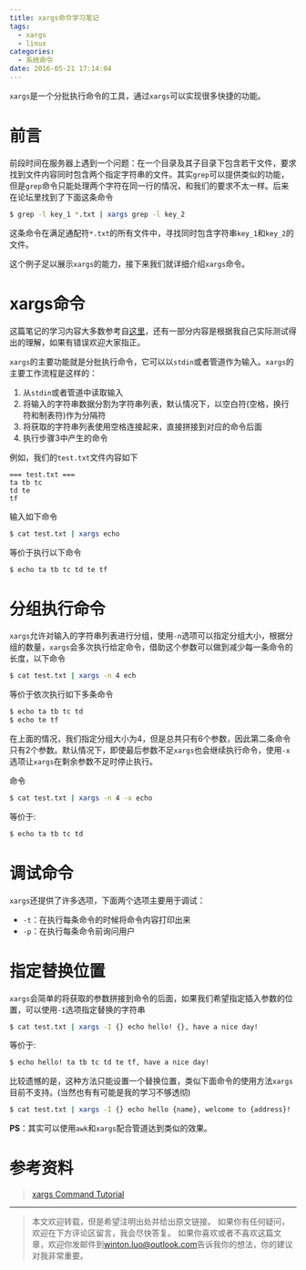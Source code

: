 ```yaml
---
title: xargs命令学习笔记
tags:
  - xargs
  - linux
categories:
  - 系统命令
date: 2016-05-21 17:14:04
---
```



`xargs`是一个分批执行命令的工具，通过`xargs`可以实现很多快捷的功能。

<!-- more -->

# 前言

前段时间在服务器上遇到一个问题：在一个目录及其子目录下包含若干文件，要求找到文件内容同时包含两个指定字符串的文件。其实`grep`可以提供类似的功能，但是`grep`命令只能处理两个字符在同一行的情况，和我们的要求不太一样。后来在论坛里找到了下面这条命令

```bash
$ grep -l key_1 *.txt | xargs grep -l key_2
```

这条命令在满足通配符`*.txt`的所有文件中，寻找同时包含字符串`key_1`和`key_2`的文件。

这个例子足以展示`xargs`的能力，接下来我们就详细介绍`xargs`命令。

# xargs命令

这篇笔记的学习内容大多数参考自[这里](http://www.softpanorama.org/Tools/xargs.shtml)，还有一部分内容是根据我自己实际测试得出的理解，如果有错误欢迎大家指正。

`xargs`的主要功能就是分批执行命令，它可以以`stdin`或者管道作为输入。`xargs`的主要工作流程是这样的：

1. 从`stdin`或者管道中读取输入
2. 将输入的字符串数据分割为字符串列表，默认情况下，以空白符(空格，换行符和制表符)作为分隔符
3. 将获取的字符串列表使用空格连接起来，直接拼接到对应的命令后面
4. 执行步骤3中产生的命令

例如，我们的`test.txt`文件内容如下

```
=== test.txt ===
ta tb tc
td te
tf
```

输入如下命令

```bash
$ cat test.txt | xargs echo
```

等价于执行以下命令

```bash
$ echo ta tb tc td te tf
```

# 分组执行命令

`xargs`允许对输入的字符串列表进行分组，使用`-n`选项可以指定分组大小，根据分组的数量，`xargs`会多次执行给定命令，借助这个参数可以做到减少每一条命令的长度，以下命令

```bash
$ cat test.txt | xargs -n 4 ech
```

等价于依次执行如下多条命令

```bash
$ echo ta tb tc td
$ echo te tf
```

在上面的情况，我们指定分组大小为4，但是总共只有6个参数，因此第二条命令只有2个参数。默认情况下，即使最后参数不足`xargs`也会继续执行命令，使用`-x`选项让`xargs`在剩余参数不足时停止执行。

命令

```bash
$ cat test.txt | xargs -n 4 -x echo
```

等价于:

```bash
$ echo ta tb tc td
```

# 调试命令

`xargs`还提供了许多选项，下面两个选项主要用于调试：
 
- `-t`：在执行每条命令的时候将命令内容打印出来
- `-p`：在执行每条命令前询问用户

# 指定替换位置

`xargs`会简单的将获取的参数拼接到命令的后面，如果我们希望指定插入参数的位置，可以使用`-I`选项指定替换的字符串

```bash
$ cat test.txt | xargs -I {} echo hello! {}, have a nice day!
```

等价于:

```bash
$ echo hello! ta tb tc td te tf, have a nice day!
```

比较遗憾的是，这种方法只能设置一个替换位置，类似下面命令的使用方法`xargs`目前不支持。(当然也有有可能是我的学习不够透彻)

```bash
$ cat test.txt | xargs -I {} echo hello {name}, welcome to {address}!
```

**PS**：其实可以使用`awk`和`xargs`配合管道达到类似的效果。

# 参考资料

> [xargs Command Tutorial](http://www.softpanorama.org/Tools/xargs.shtml)

---
> 本文欢迎转载，但是希望注明出处并给出原文链接。
> 如果你有任何疑问，欢迎在下方评论区留言，我会尽快答复。
> 如果你喜欢或者不喜欢这篇文章，欢迎你发邮件到[winton.luo@outlook.com](mailto:winton.luo@outlook.com)告诉我你的想法，你的建议对我非常重要。